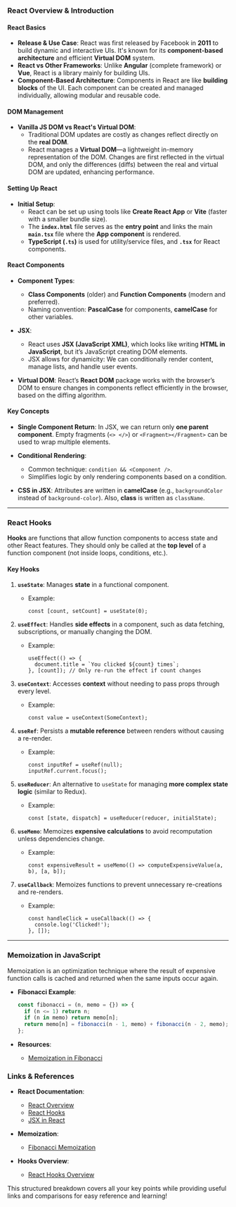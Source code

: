 
### **React Overview & Introduction**

#### React Basics

- **Release & Use Case**: React was first released by Facebook in **2011** to build dynamic and interactive UIs. It's known for its **component-based architecture** and efficient **Virtual DOM** system.
- **React vs Other Frameworks**: Unlike **Angular** (complete framework) or **Vue**, React is a library mainly for building UIs.
- **Component-Based Architecture**: Components in React are like **building blocks** of the UI. Each component can be created and managed individually, allowing modular and reusable code.
  
#### DOM Management

- **Vanilla JS DOM vs React's Virtual DOM**:
  - Traditional DOM updates are costly as changes reflect directly on the **real DOM**.
  - React manages a **Virtual DOM**—a lightweight in-memory representation of the DOM. Changes are first reflected in the virtual DOM, and only the differences (diffs) between the real and virtual DOM are updated, enhancing performance.

#### Setting Up React

- **Initial Setup**:
  - React can be set up using tools like **Create React App** or **Vite** (faster with a smaller bundle size).
  - The **`index.html`** file serves as the **entry point** and links the main **`main.tsx`** file where the **App component** is rendered.
  - **TypeScript (`.ts`)** is used for utility/service files, and **`.tsx`** for React components.

#### React Components

- **Component Types**: 
  - **Class Components** (older) and **Function Components** (modern and preferred).
  - Naming convention: **PascalCase** for components, **camelCase** for other variables.

- **JSX**: 
  - React uses **JSX (JavaScript XML)**, which looks like writing **HTML in JavaScript**, but it’s JavaScript creating DOM elements.
  - JSX allows for dynamicity: We can conditionally render content, manage lists, and handle user events.
  
- **Virtual DOM**: React’s **React DOM** package works with the browser’s DOM to ensure changes in components reflect efficiently in the browser, based on the diffing algorithm.

#### Key Concepts

- **Single Component Return**: In JSX, we can return only **one parent component**. Empty fragments (`<> </>`) or `<Fragment></Fragment>` can be used to wrap multiple elements.
  
- **Conditional Rendering**:
  - Common technique: `condition && <Component />`.
  - Simplifies logic by only rendering components based on a condition.
  
- **CSS in JSX**: Attributes are written in **camelCase** (e.g., `backgroundColor` instead of `background-color`). Also, **class** is written as `className`.

---

### **React Hooks**

**Hooks** are functions that allow function components to access state and other React features. They should only be called at the **top level** of a function component (not inside loops, conditions, etc.).

#### Key Hooks

1. **`useState`**: Manages **state** in a functional component.
   - Example: 
     ```tsx
     const [count, setCount] = useState(0);
     ```

2. **`useEffect`**: Handles **side effects** in a component, such as data fetching, subscriptions, or manually changing the DOM.
   - Example: 
     ```tsx
     useEffect(() => {
       document.title = `You clicked ${count} times`;
     }, [count]); // Only re-run the effect if count changes
     ```

3. **`useContext`**: Accesses **context** without needing to pass props through every level.
   - Example:
     ```tsx
     const value = useContext(SomeContext);
     ```

4. **`useRef`**: Persists a **mutable reference** between renders without causing a re-render.
   - Example: 
     ```tsx
     const inputRef = useRef(null);
     inputRef.current.focus();
     ```

5. **`useReducer`**: An alternative to `useState` for managing **more complex state logic** (similar to Redux).
   - Example: 
     ```tsx
     const [state, dispatch] = useReducer(reducer, initialState);
     ```

6. **`useMemo`**: Memoizes **expensive calculations** to avoid recomputation unless dependencies change.
   - Example:
     ```tsx
     const expensiveResult = useMemo(() => computeExpensiveValue(a, b), [a, b]);
     ```

7. **`useCallback`**: Memoizes functions to prevent unnecessary re-creations and re-renders.
   - Example:
     ```tsx
     const handleClick = useCallback(() => {
       console.log('Clicked!');
     }, []);
     ```

---

### **Memoization in JavaScript**

Memoization is an optimization technique where the result of expensive function calls is cached and returned when the same inputs occur again.

- **Fibonacci Example**:
  ```js
  const fibonacci = (n, memo = {}) => {
    if (n <= 1) return n;
    if (n in memo) return memo[n];
    return memo[n] = fibonacci(n - 1, memo) + fibonacci(n - 2, memo);
  };
  ```

- **Resources**:
  - [Memoization in Fibonacci](https://medium.com/codex/fibonacci-sequence-javascript-recursion-memoization-74d997900ff8)
  


### **Links & References**

- **React Documentation**: 
  - [React Overview](https://www.w3schools.com/REACT/react_overview.asp)
  - [React Hooks](https://www.w3schools.com/REACT/react_hooks.asp)
  - [JSX in React](https://www.w3schools.com/react/react_jsx.asp)
  
- **Memoization**:
  - [Fibonacci Memoization](https://medium.com/codex/fibonacci-sequence-javascript-recursion-memoization-74d997900ff8)

- **Hooks Overview**:
  - [React Hooks Overview](https://www.youtube.com/watch?v=TNhaISOUy6Q)

This structured breakdown covers all your key points while providing useful links and comparisons for easy reference and learning!


